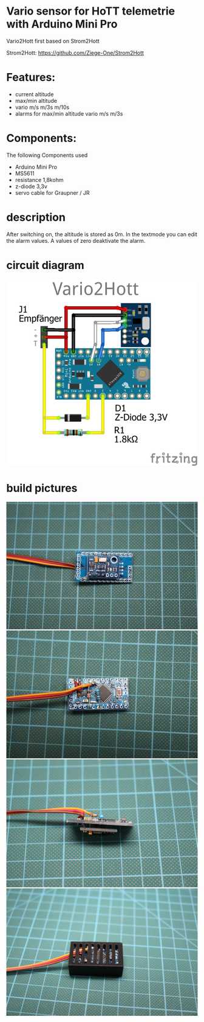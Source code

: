 # Vario sensor for HoTT telemetrie with Arduino Mini Pro

Vario2Hott first based on Strom2Hott 

Strom2Hott: https://github.com/Ziege-One/Strom2Hott

# Features:
- current altitude
- max/min altitude
- vario m/s m/3s m/10s
- alarms for max/min altitude vario m/s m/3s

# Components:

The following Components used

- Arduino Mini Pro
- MS5611
- resistance 1,8kohm
- z-diode 3,3v
- servo cable for Graupner / JR

# description
After switching on, the altitude is stored as 0m.
In the textmode you can edit the alarm values. A values of zero deaktivate the alarm.

# circuit diagram
![](https://github.com/Ziege-One/Vario2Hott/blob/master/Docu/Vario2Hott.png?raw=true)

# build pictures
![](https://github.com/Ziege-One/Vario2Hott/blob/master/Docu/Board%20from%20below.JPG?raw=true)
![](https://github.com/Ziege-One/Vario2Hott/blob/master/Docu/Board%20from%20above.JPG?raw=true)
![](https://github.com/Ziege-One/Vario2Hott/blob/master/Docu/Board%20from%20side.JPG?raw=true)
![](https://github.com/Ziege-One/Vario2Hott/blob/master/Docu/Finished%20housing.JPG?raw=true)
